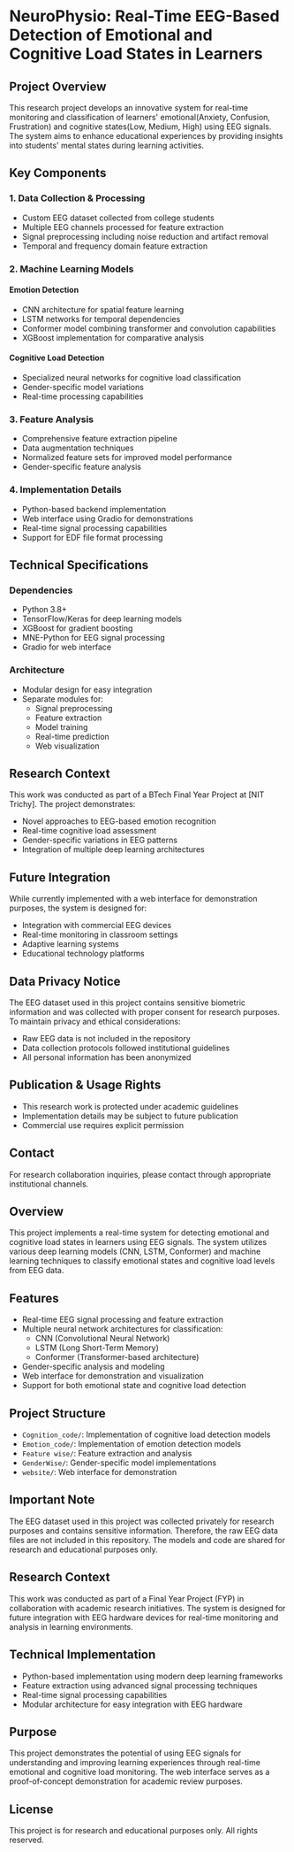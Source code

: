 <!-- ⚠️ Note: The complete implementation is currently under review for a publication and will be made public after acceptance.
 -->


# NeuroPhysio: Real-Time EEG-Based Detection of Emotional and Cognitive Load States in Learners

## Project Overview
This research project develops an innovative system for real-time monitoring and classification of learners' emotional(Anxiety, Confusion, Frustration) and cognitive states(Low, Medium, High) using EEG signals. The system aims to enhance educational experiences by providing insights into students' mental states during learning activities.

## Key Components

### 1. Data Collection & Processing
- Custom EEG dataset collected from college students
- Multiple EEG channels processed for feature extraction
- Signal preprocessing including noise reduction and artifact removal
- Temporal and frequency domain feature extraction

### 2. Machine Learning Models
#### Emotion Detection
- CNN architecture for spatial feature learning
- LSTM networks for temporal dependencies
- Conformer model combining transformer and convolution capabilities
- XGBoost implementation for comparative analysis

#### Cognitive Load Detection
- Specialized neural networks for cognitive load classification
- Gender-specific model variations
- Real-time processing capabilities

### 3. Feature Analysis
- Comprehensive feature extraction pipeline
- Data augmentation techniques
- Normalized feature sets for improved model performance
- Gender-specific feature analysis

### 4. Implementation Details
- Python-based backend implementation
- Web interface using Gradio for demonstrations
- Real-time signal processing capabilities
- Support for EDF file format processing

## Technical Specifications
### Dependencies
- Python 3.8+
- TensorFlow/Keras for deep learning models
- XGBoost for gradient boosting
- MNE-Python for EEG signal processing
- Gradio for web interface

### Architecture
- Modular design for easy integration
- Separate modules for:
  - Signal preprocessing
  - Feature extraction
  - Model training
  - Real-time prediction
  - Web visualization

## Research Context
This work was conducted as part of a BTech Final Year Project at [NIT Trichy]. The project demonstrates:
- Novel approaches to EEG-based emotion recognition
- Real-time cognitive load assessment
- Gender-specific variations in EEG patterns
- Integration of multiple deep learning architectures

## Future Integration
While currently implemented with a web interface for demonstration purposes, the system is designed for:
- Integration with commercial EEG devices
- Real-time monitoring in classroom settings
- Adaptive learning systems
- Educational technology platforms

## Data Privacy Notice
The EEG dataset used in this project contains sensitive biometric information and was collected with proper consent for research purposes. To maintain privacy and ethical considerations:
- Raw EEG data is not included in the repository
- Data collection protocols followed institutional guidelines
- All personal information has been anonymized

## Publication & Usage Rights
- This research work is protected under academic guidelines
- Implementation details may be subject to future publication
- Commercial use requires explicit permission


## Contact
For research collaboration inquiries, please contact through appropriate institutional channels.

## Overview
This project implements a real-time system for detecting emotional and cognitive load states in learners using EEG signals. The system utilizes various deep learning models (CNN, LSTM, Conformer) and machine learning techniques to classify emotional states and cognitive load levels from EEG data.

## Features
- Real-time EEG signal processing and feature extraction
- Multiple neural network architectures for classification:
  - CNN (Convolutional Neural Network)
  - LSTM (Long Short-Term Memory)
  - Conformer (Transformer-based architecture)
- Gender-specific analysis and modeling
- Web interface for demonstration and visualization
- Support for both emotional state and cognitive load detection

## Project Structure
- `Cognition_code/`: Implementation of cognitive load detection models
- `Emotion_code/`: Implementation of emotion detection models
- `Feature wise/`: Feature extraction and analysis
- `GenderWise/`: Gender-specific model implementations
- `website/`: Web interface for demonstration

## Important Note
The EEG dataset used in this project was collected privately for research purposes and contains sensitive information. Therefore, the raw EEG data files are not included in this repository. The models and code are shared for research and educational purposes only.

## Research Context
This work was conducted as part of a Final Year Project (FYP) in collaboration with academic research initiatives. The system is designed for future integration with EEG hardware devices for real-time monitoring and analysis in learning environments.

## Technical Implementation
- Python-based implementation using modern deep learning frameworks
- Feature extraction using advanced signal processing techniques
- Real-time signal processing capabilities
- Modular architecture for easy integration with EEG hardware

## Purpose
This project demonstrates the potential of using EEG signals for understanding and improving learning experiences through real-time emotional and cognitive load monitoring. The web interface serves as a proof-of-concept demonstration for academic review purposes.

## License
This project is for research and educational purposes only. All rights reserved.